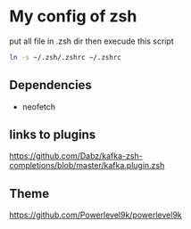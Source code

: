 # My config of zsh

put all file in .zsh dir then execude this script


```bash
ln -s ~/.zsh/.zshrc ~/.zshrc
```

## Dependencies 

* neofetch


## links to plugins
https://github.com/Dabz/kafka-zsh-completions/blob/master/kafka.plugin.zsh

## Theme

https://github.com/Powerlevel9k/powerlevel9k


